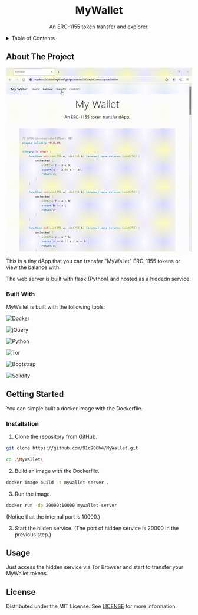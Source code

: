 <div align="center">
    <h1>MyWallet</h1>
    <p align="center">
        An ERC-1155 token transfer and explorer.
    </p>
</div>

<details>
    <summary>Table of Contents</summary>
    <ol>
        <li>
            <a href="#about-the-project">About The Project</a>
            <ul>
                <li><a href="#built-with">Built With</a></li>
            </ul>
        </li>
        <li>
            <a href="#getting-started">Getting Started</a>
            <ul>
                <li><a href="#installation">Installation</a></li>
            </ul>
        </li>
        <li><a href="#usage">Usage</a></li>
        <li><a href="#contributing">Contributing</a></li>
        <li><a href="#license">License</a></li>
    </ol>
</details>

## About The Project

![](https://github.com/mywallettoken/MyWallet/blob/main/asset/mywallet.gif)

This is a tiny dApp that you can transfer "MyWallet" ERC-1155 tokens or view the balance with.

The web server is built with flask (Python) and hosted as a hiddedn service.

### Built With

MyWallet is built with the following tools:

![Docker](https://img.shields.io/badge/docker-%230db7ed.svg?style=for-the-badge&logo=docker&logoColor=white)

![jQuery](https://img.shields.io/badge/jquery-%230769AD.svg?style=for-the-badge&logo=jquery&logoColor=white)

![Python](https://img.shields.io/badge/python-3670A0?style=for-the-badge&logo=python&logoColor=ffdd54)

![Tor](https://img.shields.io/badge/Tor-7D4698?style=for-the-badge&logo=Tor-Browser&logoColor=white)

![Bootstrap](https://img.shields.io/badge/bootstrap-%23563D7C.svg?style=for-the-badge&logo=bootstrap&logoColor=white)

![Solidity](https://img.shields.io/badge/Solidity-%23363636.svg?style=for-the-badge&logo=solidity&logoColor=white)



## Getting Started

You can simple built a docker image with the Dockerfile.

### Installation

1. Clone the repository from GitHub.
```sh
git clone https://github.com/91d906h4/MyWallet.git
```
```sh
cd .\MyWallet\
```

2. Build an image with the Dockerfile.
```sh
docker image build -t mywallet-server .
```

3. Run the image.
```sh
docker run -dp 20000:10000 mywallet-server
```
(Notice that the internal port is 10000.)

3. Start the hiiden service.
(The port of hidden service is 20000 in the previous step.)

## Usage

Just access the hidden service via Tor Browser and start to transfer your MyWallet tokens.

## License

Distributed under the MIT License. See [LICENSE](https://github.com/mywallettoken/MyWallet/blob/master/LICENSE) for more information.
